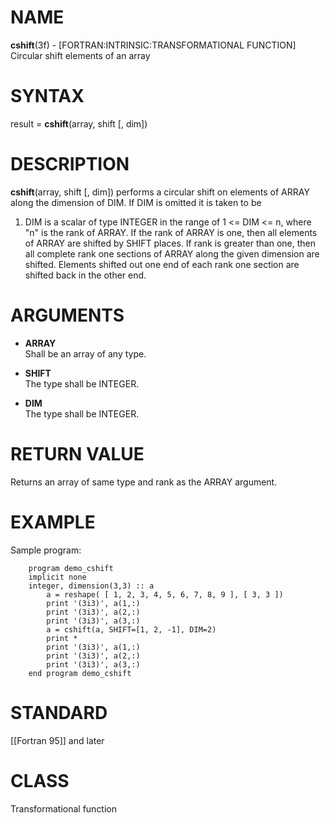 # NAME

**cshift**(3f) - \[FORTRAN:INTRINSIC:TRANSFORMATIONAL FUNCTION\]
Circular shift elements of an array

# SYNTAX

result = **cshift**(array, shift \[, dim\])

# DESCRIPTION

**cshift**(array, shift \[, dim\]) performs a circular shift on elements
of ARRAY along the dimension of DIM. If DIM is omitted it is taken to be
1. DIM is a scalar of type INTEGER in the range of 1 \<= DIM \<= n,
where "n" is the rank of ARRAY. If the rank of ARRAY is one, then all
elements of ARRAY are shifted by SHIFT places. If rank is greater than
one, then all complete rank one sections of ARRAY along the given
dimension are shifted. Elements shifted out one end of each rank one
section are shifted back in the other end.

# ARGUMENTS

  - **ARRAY**  
    Shall be an array of any type.

  - **SHIFT**  
    The type shall be INTEGER.

  - **DIM**  
    The type shall be INTEGER.

# RETURN VALUE

Returns an array of same type and rank as the ARRAY argument.

# EXAMPLE

Sample program:

``` 
    program demo_cshift
    implicit none
    integer, dimension(3,3) :: a
        a = reshape( [ 1, 2, 3, 4, 5, 6, 7, 8, 9 ], [ 3, 3 ])
        print '(3i3)', a(1,:)
        print '(3i3)', a(2,:)
        print '(3i3)', a(3,:)
        a = cshift(a, SHIFT=[1, 2, -1], DIM=2)
        print *
        print '(3i3)', a(1,:)
        print '(3i3)', a(2,:)
        print '(3i3)', a(3,:)
    end program demo_cshift
```

# STANDARD

\[\[Fortran 95\]\] and later

# CLASS

Transformational function
